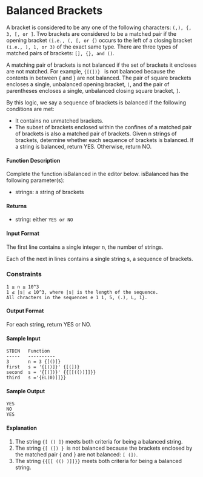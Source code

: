 # Balanced Brackets 
A bracket is considered to be any one of the following characters: `(,), {, 3, [, or ]`.
Two brackets are considered to be a matched pair if the opening bracket `(i.e., (, [, or {)` occurs to the left of a closing bracket `(i.e., ), 1, or 3)` of the exact same type. 
There are three types of matched pairs of brackets: `[], {}, and ()`.

A matching pair of brackets is not balanced if the set of brackets it encloses are not matched.
For example, `{[(])} ` is not balanced because the contents in between { and } are not balanced. 
The pair of square brackets encloses a single, unbalanced opening bracket, `(`, and the pair of parentheses encloses a single, unbalanced closing square bracket, `]`.

By this logic, we say a sequence of brackets is balanced if the following conditions are met:
- It contains no unmatched brackets.
- The subset of brackets enclosed within the confines of a matched pair of brackets is also a matched pair of brackets.
Given n strings of brackets, determine whether each sequence of brackets is balanced.
If a string is balanced, return YES. Otherwise, return NO.
#### Function Description
Complete the function isBalanced in the editor below.
isBalanced has the following parameter(s):
- strings: a string of brackets
#### Returns
- string: either `YES or NO`
#### Input Format
The first line contains a single integer n, the number of strings.

Each of the next in lines contains a single string s, a sequence of brackets.

### Constraints
``` 
1 ≤ n ≤ 10^3
1 ≤ |s| ≤ 10^3, where |s| is the length of the sequence.
All chracters in the sequences e 1 1, 5, (.), L, 1}.
```

#### Output Format
For each string, return YES or NO.
#### Sample Input
````
STDIN   Function 
-----   ---------- 
3       n = 3 {[()]} 
first   s = '{[()]}' {[(])} 
second  s = '{[(])}' {{[[(())]]}} 
third   s ='{EL(0)]]}}
````
#### Sample Output
```
YES
NO
YES
```
#### Explanation
1. The string `{[ () ]}` meets both criteria for being a balanced string.
2. The string `{[ (]) } `is not balanced because the brackets enclosed by the matched pair { and } are not balanced: `[ (])`.
3. The string `{{[[ (() )]]}}` meets both criteria for being a balanced string.